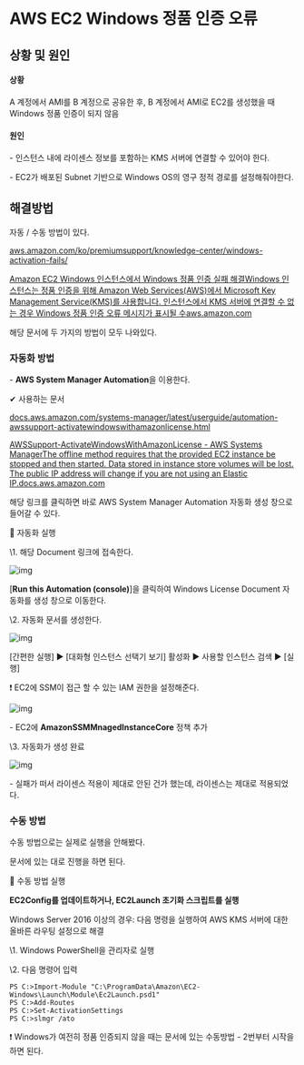 #  AWS EC2 Windows 정품 인증 오류

## **상황 및 원인**



#### 상황

A 계정에서 AMI를 B 계정으로 공유한 후, B 계정에서 AMI로 EC2를 생성했을 때 Windows 정품 인증이 되지 않음

 

#### 원인

\- 인스턴스 내에 라이센스 정보를 포함하는 KMS 서버에 연결할 수 있어야 한다.

\- EC2가 배포된 Subnet 기반으로 Windows OS의 영구 정적 경로를 설정해줘야한다.

 

 



##  **해결방법**



자동 / 수동 방법이 있다.

[aws.amazon.com/ko/premiumsupport/knowledge-center/windows-activation-fails/](https://aws.amazon.com/ko/premiumsupport/knowledge-center/windows-activation-fails/)

[ Amazon EC2 Windows 인스턴스에서 Windows 정품 인증 실패 해결Windows 인스턴스는 정품 인증을 위해 Amazon Web Services(AWS)에서 Microsoft Key Management Service(KMS)를 사용합니다. 인스턴스에서 KMS 서버에 연결할 수 없는 경우 Windows 정품 인증 오류 메시지가 표시될 수aws.amazon.com](https://aws.amazon.com/ko/premiumsupport/knowledge-center/windows-activation-fails/)



해당 문서에 두 가지의 방법이 모두 나와있다.

 



### 자동화 방법

\- **AWS System Manager Automation**을 이용한다.

✔ 사용하는 문서

[docs.aws.amazon.com/systems-manager/latest/userguide/automation-awssupport-activatewindowswithamazonlicense.html](https://docs.aws.amazon.com/systems-manager/latest/userguide/automation-awssupport-activatewindowswithamazonlicense.html)

[ AWSSupport-ActivateWindowsWithAmazonLicense - AWS Systems ManagerThe offline method requires that the provided EC2 instance be stopped and then started. Data stored in instance store volumes will be lost. The public IP address will change if you are not using an Elastic IP.docs.aws.amazon.com](https://docs.aws.amazon.com/systems-manager/latest/userguide/automation-awssupport-activatewindowswithamazonlicense.html)



해당 링크를 클릭하면 바로 AWS System Manager Automation 자동화 생성 창으로 들어갈 수 있다.

 

📌 자동화 실행

\1. 해당 Document 링크에 접속한다.



![img](C:\Users\jihong.kim\OneDrive\TIL\AWS\image\img.png)



 [**Run this Automation (console)**]을 클릭하여 Windows License Document 자동화를 생성 창으로 이동한다.

 

\2. 자동화 문서를 생성한다.



![img](C:\Users\jihong.kim\OneDrive\TIL\AWS\image\img.png)



[간편한 실행] ▶ [대화형 인스턴스 선택기 보기] 활성화 ▶ 사용할 인스턴스 검색 ▶ [실행]

❗ EC2에 SSM이 접근 할 수 있는 IAM 권한을 설정해준다.



![img](C:\Users\jihong.kim\OneDrive\TIL\AWS\image\img.png)



\- EC2에 **AmazonSSMMnagedInstanceCore** 정책 추가

 

\3. 자동화가 생성 완료



![img](C:\Users\jihong.kim\OneDrive\TIL\AWS\image\img.png)



\- 실패가 떠서 라이센스 적용이 제대로 안된 건가 했는데, 라이센스는 제대로 적용되었다.

 



### 수동 방법

수동 방법으로는 실제로 실행을 안해봤다.

문서에 있는 대로 진행을 하면 된다.

 

📌 수동 방법 실행

**EC2Config를 업데이트하거나, EC2Launch 초기화 스크립트를 실행**

Windows Server 2016 이상의 경우: 다음 명령을 실행하여 AWS KMS 서버에 대한 올바른 라우팅 설정으로 해결

\1. Windows PowerShell을 관리자로 실행

\2. 다음 명령어 입력

```
PS C:>Import-Module "C:\ProgramData\Amazon\EC2-Windows\Launch\Module\Ec2Launch.psd1"
PS C:>Add-Routes
PS C:>Set-ActivationSettings
PS C:>slmgr /ato
```

 

❗ Windows가 여전히 정품 인증되지 않을 때는 문서에 있는 수동방법 - 2번부터 시작을 하면 된다.